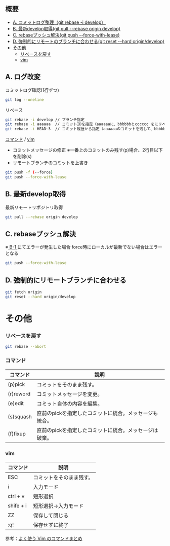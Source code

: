 ## 概要
- [A. コミットログ整理（git rebase -i develop）](#a-ログ改変)
- [B. 最新develop取得(git pull --rebase origin develop)](#b-最新develop取得)
- [C. rebaseプッシュ解決(git push --force-with-lease)](#c-rebaseプッシュ解決)
- [D. 強制的にリモートのブランチに合わせる(git reset --hard origin/develop)](#d-強制的にリモートブランチに合わせる)
- [その他](#その他)
    - [リベースを戻す](#リベースを戻す)
    - [vim](#vim)

## A. ログ改変
コミットログ確認(1行ずつ)
```sh
git log --oneline
```

リベース
```sh
git rebase -i develop // ブランチ指定
git rebase -i aaaaaa  // コミットIDを指定（aaaaaaに、bbbbbbとcccccc をにリベース）
git rebase -i HEAD~3  // コミット履歴から指定（aaaaaaのコミットを残して、bbbbbbとccccccを統合）
```

[コマンド](#コマンド) / [vim](#vim)

- コミットメッセージの修正 ※一番上のコミットのみ残す(p)場合、2行目以下を削除(s)
- リモートブランチのコミットを上書き

```sh
git push -f (--force)
git push --force-with-lease
```
## B. 最新develop取得
最新リモートリポジトリ取得
```sh
git pull --rebase origin develop
```
## C. rebaseプッシュ解決
※[ B-1 ](#B-1)にてエラーが発生した場合
force時にローカルが最新でない場合はエラーとなる
```sh
git push --force-with-lease
```

## D. 強制的にリモートブランチに合わせる
```sh
git fetch origin
git reset --hard origin/develop
```

# その他
### リベースを戻す
```sh
git rebase --abort
```

### コマンド
| コマンド         | 説明 |
| --------------- | ------- |
| (p)pick	        |コミットをそのまま残す。 |
| (r)reword       |コミットメッセージを変更。 |
| (e)edit	        |コミット自体の内容を編集。 |
| (s)squash       |直前のpickを指定したコミットに統合。メッセージも統合。 |
| (f)fixup        |直前のpickを指定したコミットに統合。メッセージは破棄。 |

### vim

| コマンド         | 説明 |
| --------------- | ------- |
| ESC	            | コミットをそのまま残す。 |
| i               | 入力モード |
| ctrl + v               | 短形選択 |
| shife + i               | 短形選択→入力モード |
| ZZ	            | 保存して閉じる |
| :q!	            | 保存せずに終了 |

参考：[よく使う Vim のコマンドまとめ](https://qiita.com/hide/items/5bfe5b322872c61a6896)
